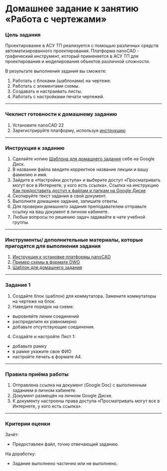 # Домашнее задание к занятию «Работа с чертежами»

### Цель задания

Проектирование в АСУ ТП реализуется с помощью различных средств автоматизированного проектирования. Платформа nanoCAD - графический инструмент, который применяется в АСУ ТП для проектирования и моделирования объектов различной сложности.

В результате выполнения задания вы сможете:

1. Работать с блоками (шаблонами) на чертеже. 
2. Работать с элементами схемы.
3. Создавать и настраивать листы.
4. Работать с настройками печати чертежей.

------

### Чеклист готовности к домашнему заданию

1. Установите nanoCAD 22
2. Зарегистрируйте платформу, используя [инструкцию](https://docs.google.com/presentation/d/1E5cgmdySQHRs7mX5v0GNZqZWmRzVVc3osXE2-queDwk/edit?usp=sharing)

------

### Инструкция к заданию

1. Сделайте копию [Шаблона для домашнего задания](https://docs.google.com/document/d/1xRLlRomMaYRjLlocALsG6GSXGeddu9tJww6oAWaeJoY/edit?usp=sharing) себе на Google Диск.
1. В названии файла введите корректное название лекции и вашу фамилию и имя.
1. Зайдите в «Настройки доступа» и выберите доступ «Просматривать могут все в Интернете, у кого есть ссылка». Ссылка на инструкцию [Как предоставить доступ к файлам и папкам на Google Диске](https://support.google.com/docs/answer/2494822?hl=ru&co=GENIE.Platform%3DDesktop)
1. Скопируйте текст задания в свой документ.
1. Выполните домашнее задание, запишите ответы.
1. Для проверки домашнего задания преподавателем отправьте ссылку на ваш документ в личном кабинете.
1. Любые вопросы по решению задач задавайте в чате учебной группы.

------

### Инструменты/ дополнительные материалы, которые пригодятся для выполнения задания

1. [Инструкция к установке платформы nanoCAD](https://docs.google.com/presentation/d/1E5cgmdySQHRs7mX5v0GNZqZWmRzVVc3osXE2-queDwk/edit?usp=sharing)
2. [Пример схемы в формате DWG](https://drive.google.com/file/d/1pml4q9ctkfRTN2G0l2V1JLnELWAyIbx5/view?usp=share_link)
3. [Шаблон для домашнего задания](https://docs.google.com/document/d/1xRLlRomMaYRjLlocALsG6GSXGeddu9tJww6oAWaeJoY/edit?usp=sharing)

------

### Задание 1

1. Создайте блок (шаблон) для коммутатора. Замените коммутаторы на чертеже на блок. 
2. Наведите порядок на схеме: 
- выровняйте линии соединений
- распределите их равномерно
- добавьте отсутствующие соединения.
4. Создайте и настройте Лист 1: 
- добавьте рамку
- в рамке укажите свое ФИО
- настройте печать в формате А4. 

------

### Правила приёма работы

1. Отправлена ссылка на документ (Google Doc) с выполненным заданием в личном кабинете.
2. Документ размещён на личном Google Диске.
3. К документу настроены права доступа «Просматривать могут все в Интернете, у кого есть ссылка».

------

### Критерии оценки

Зачёт:

- Предоставлен файл, точно отвечающий заданию.


На доработку:

- Задание выполнено частично или не выполнено.

